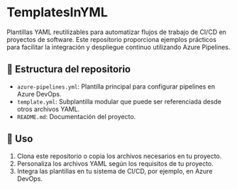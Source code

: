 # TemplatesInYML

Plantillas YAML reutilizables para automatizar flujos de trabajo de CI/CD en proyectos de software. Este repositorio proporciona ejemplos prácticos para facilitar la integración y despliegue continuo utilizando Azure Pipelines.

## 📁 Estructura del repositorio

- `azure-pipelines.yml`: Plantilla principal para configurar pipelines en Azure DevOps.
- `template.yml`: Subplantilla modular que puede ser referenciada desde otros archivos YAML.
- `README.md`: Documentación del proyecto.

## 🚀 Uso

1. Clona este repositorio o copia los archivos necesarios en tu proyecto.
2. Personaliza los archivos YAML según los requisitos de tu proyecto.
3. Integra las plantillas en tu sistema de CI/CD, por ejemplo, en Azure DevOps.


